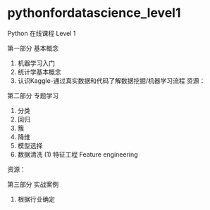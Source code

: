 # pythonfordatascience_level1

Python 在线课程 Level 1

第一部分  基本概念
1. 机器学习入门
2. 统计学基本概念
3. 认识Kaggle-通过真实数据和代码了解数据挖掘/机器学习流程
资源：





第二部分  专题学习
1. 分类
2. 回归
3. 簇
4. 降维
5. 模型选择
6. 数据清洗
(1) 特征工程 Feature engineering




资源：


第三部分  实战案例
1. 根据行业确定


